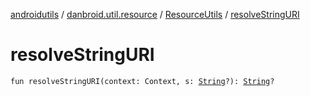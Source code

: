 [androidutils](../../index.md) / [danbroid.util.resource](../index.md) / [ResourceUtils](index.md) / [resolveStringURI](./resolve-string-u-r-i.md)

# resolveStringURI

`fun resolveStringURI(context: Context, s: `[`String`](https://kotlinlang.org/api/latest/jvm/stdlib/kotlin/-string/index.html)`?): `[`String`](https://kotlinlang.org/api/latest/jvm/stdlib/kotlin/-string/index.html)`?`